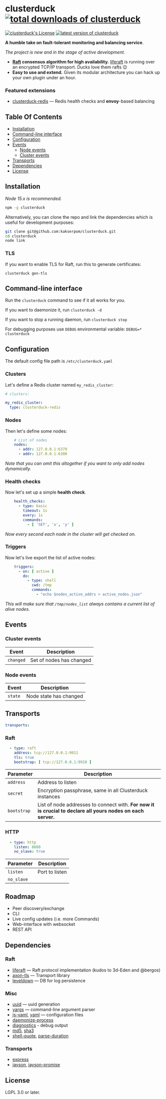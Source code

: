 clusterduck [![total downloads of clusterduck](https://img.shields.io/npm/dt/clusterduck.svg)](https://www.npmjs.com/package/clusterduck)
=======
[![clusterduck's License](https://img.shields.io/npm/l/clusterduck.svg)](https://www.npmjs.com/package/clusterduck)
[![latest version of clusterduck](https://img.shields.io/npm/v/clusterduck.svg)](https://www.npmjs.com/package/clusterduck)

__A humble take on fault-tolerant monitoring and balancing service__.

*The project is new and in the stage of active development.*

- __[Raft] consensus algorithm for high availability.__
  [liferaft] is running over an encrypted TCP/IP transport. Ducks love them rafts 😉
- __Easy to use and extend.__
  Given its modular architecture you can hack up your own plugin under an hour.
  
### Featured extensions

- [clusterduck-redis](https://www.npmjs.com/package/clusterduck-redis) — Redis health checks and **envoy**-based balancing

## Table Of Contents

- [Installation](#installation)
- [Command-line interface](#command-line)
- [Configuration](#configuration)
- [Events](#events)
  - [Node events](#node-events)
  - [Cluster events](#cluster-events)
- [Transports](#transports)
- [Dependencies](#dependencies)
- [License](#license)


## Installation

*Node 15.x is recommended.*

```bash
npm -g clusterduck
```

Alternatively, you can clone the repo and link the dependencies which is useful for development purposes:
```bash
git clone git@github.com:kakserpom/clusterduck.git
cd clusterduck
node link
```

### TLS

If you want to enable TLS for Raft, run this to generate certificates:

`clusterduck gen-tls`

## Command-line interface

Run the  `clusterduck` command to see if it all works for you.

If you want to daemonize it, run `clusterduck -d`

If you want to stop a running daemon, run `clusterduck stop`

For debugging purposes use `DEBUG` environmental variable:
`DEBUG=* clusterduck`

## Configuration

The default config file path is `/etc/clusterduck.yaml`

### Clusters
Let's define a Redis cluster named `my_redis_cluster`:

```yaml
# clusters:

my_redis_cluster:
  type: clusterduck-redis
```

### Nodes

Then let's define some nodes:

```yaml
    # List of nodes
    nodes:
      - addr: 127.0.0.1:6379
      - addr: 127.0.0.1:6380
```

*Note that you can omit this altogether if you want to only add nodes dynamically.*

### Health checks
Now let's set up a simple __health check__.

```yaml
    health_checks:
      - type: basic
        timeout: 1s
        every: 1s
        commands:
          - [ 'SET', 'x', 'y' ]
```

*Now every second each node in the cluster will get checked on.*

### Triggers
Now let's live export the list of active nodes:

```yaml
    triggers:
      - on: [ active ]
        do:
          - type: shell
            cwd: /tmp
            commands:
              - "echo $nodes_active_addrs > active_nodes.json"
```
*This will make sure that `/tmp/nodes_list` always contains a current list of alive nodes*.

## Events
### Cluster events

Event               | Description
--------------------|------------------------------------------------------
`changed`             | Set of nodes has changed

### Node events

Event               | Description
--------------------|------------------------------------------------------
`state`             | Node state has changed

## Transports

```yaml
transports:
````

### Raft

```yaml
  - type: raft
    address: tcp://127.0.0.1:9911
    tls: true
    bootstrap: [ tcp://127.0.0.1:9910 ]
```

Parameter           | Description
--------------------|------------------------------------------------------
`address`           | Address to listen
`secret`            | Encryption passphrase, same in all Clusterduck instances
`bootstrap`         | List of node addresses to connect with. __For now it is crucial to declare all yours nodes on each server.__

### HTTP

```yaml
  - type: http
    listen: 8880
    no_slave: true
```
Parameter           | Description
--------------------|------------------------------------------------------
`listen`            | Port to listen
`no_slave`          |

## Roadmap

- Peer discovery/exchange
- CLI
- Live config updates (i.e. more Commands)
- Web-interface with websocket
- REST API

## Dependencies

### Raft
- [liferaft](https://www.npmjs.com/package/liferaft) — Raft protocol implementation (kudos to 3d-Eden and @bergos)
- [axon-tls](https://www.npmjs.com/package/axon-tls) — Transport library
- [leveldown](https://www.npmjs.com/package/leveldown) — DB for log persistence

### Misc

- [uuid](https://www.npmjs.com/package/uuid) — uuid generation
- [yargs](https://www.npmjs.com/package/yargs) — command-line argument parser
- [js-yaml](https://www.npmjs.com/package/js-yaml), [yaml](https://www.npmjs.com/package/yaml)  — configuration files
- [daemonize-process](https://www.npmjs.com/package/daemonize-process)
- [diagnostics](https://www.npmjs.com/package/diagnostics) - debug output
- [md5](https://www.npmjs.com/package/md5), [sha3](https://www.npmjs.com/package/sha3)
- [shell-quote](https://www.npmjs.com/package/shell-quote), [parse-duration](https://www.npmjs.com/package/parse-duration)

### Transports
- [express](https://www.npmjs.com/package/express)
- [jayson](https://www.npmjs.com/package/jayson), [jayson-promise](https://www.npmjs.com/package/jayson-promise)


## License

LGPL 3.0 or later.

[Raft]: https://ramcloud.stanford.edu/raft.pdf

[Liferaft]: https://github.com/unshiftio/liferaft
